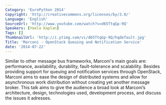 ```yaml
---
Category: 'EuroPython 2014'
Copyright: 'http://creativecommons.org/licenses/by/3.0/'
Language: 'English'
SourceUrl: 'http://www.youtube.com/watch?v=d65TtqGp-9Q'
Speakers: [Yeela Kaplan]
Tags: []
ThumbnailUrl: 'http://i.ytimg.com/vi/d65TtqGp-9Q/hqdefault.jpg'
Title: 'Marconi - OpenStack Queuing and Notification Service'
date: '2014-07-22'
---
```

Similar to other message bus frameworks, Marconi's main goals are: performance, availability, durability, fault-tolerance and scalability.
Besides providing support for queuing and notification services through OpenStack, Marconi aims to ease the design of distributed systems and allow for asynchronous work distribution without creating yet another message broker.
This talk aims to give the audience a broad look at Marconi’s architecture, design, technologies used, development process, and discuss the issues it adresses.
